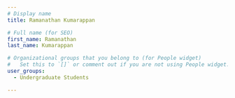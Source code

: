 ```yaml
---
# Display name
title: Ramanathan Kumarappan

# Full name (for SEO)
first_name: Ramanathan
last_name: Kumarappan

# Organizational groups that you belong to (for People widget)
#   Set this to `[]` or comment out if you are not using People widget.
user_groups:
  - Undergraduate Students

---
```

